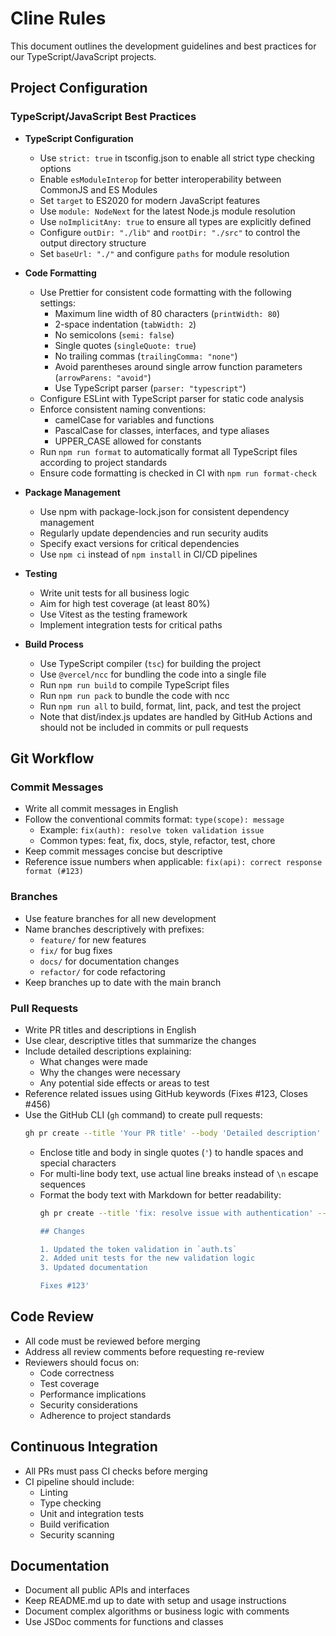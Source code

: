 # Cline Rules

This document outlines the development guidelines and best practices for our TypeScript/JavaScript projects.

## Project Configuration

### TypeScript/JavaScript Best Practices

- **TypeScript Configuration**
  - Use `strict: true` in tsconfig.json to enable all strict type checking options
  - Enable `esModuleInterop` for better interoperability between CommonJS and ES Modules
  - Set `target` to ES2020 for modern JavaScript features
  - Use `module: NodeNext` for the latest Node.js module resolution
  - Use `noImplicitAny: true` to ensure all types are explicitly defined
  - Configure `outDir: "./lib"` and `rootDir: "./src"` to control the output directory structure
  - Set `baseUrl: "./"` and configure `paths` for module resolution

- **Code Formatting**
  - Use Prettier for consistent code formatting with the following settings:
    - Maximum line width of 80 characters (`printWidth: 80`)
    - 2-space indentation (`tabWidth: 2`)
    - No semicolons (`semi: false`)
    - Single quotes (`singleQuote: true`)
    - No trailing commas (`trailingComma: "none"`)
    - Avoid parentheses around single arrow function parameters (`arrowParens: "avoid"`)
    - Use TypeScript parser (`parser: "typescript"`)
  - Configure ESLint with TypeScript parser for static code analysis
  - Enforce consistent naming conventions:
    - camelCase for variables and functions
    - PascalCase for classes, interfaces, and type aliases
    - UPPER_CASE allowed for constants
  - Run `npm run format` to automatically format all TypeScript files according to project standards
  - Ensure code formatting is checked in CI with `npm run format-check`

- **Package Management**
  - Use npm with package-lock.json for consistent dependency management
  - Regularly update dependencies and run security audits
  - Specify exact versions for critical dependencies
  - Use `npm ci` instead of `npm install` in CI/CD pipelines

- **Testing**
  - Write unit tests for all business logic
  - Aim for high test coverage (at least 80%)
  - Use Vitest as the testing framework
  - Implement integration tests for critical paths

- **Build Process**
  - Use TypeScript compiler (`tsc`) for building the project
  - Use `@vercel/ncc` for bundling the code into a single file
  - Run `npm run build` to compile TypeScript files
  - Run `npm run pack` to bundle the code with ncc
  - Run `npm run all` to build, format, lint, pack, and test the project
  - Note that dist/index.js updates are handled by GitHub Actions and should not be included in commits or pull requests

## Git Workflow

### Commit Messages

- Write all commit messages in English
- Follow the conventional commits format: `type(scope): message`
  - Example: `fix(auth): resolve token validation issue`
  - Common types: feat, fix, docs, style, refactor, test, chore
- Keep commit messages concise but descriptive
- Reference issue numbers when applicable: `fix(api): correct response format (#123)`

### Branches

- Use feature branches for all new development
- Name branches descriptively with prefixes:
  - `feature/` for new features
  - `fix/` for bug fixes
  - `docs/` for documentation changes
  - `refactor/` for code refactoring
- Keep branches up to date with the main branch

### Pull Requests

- Write PR titles and descriptions in English
- Use clear, descriptive titles that summarize the changes
- Include detailed descriptions explaining:
  - What changes were made
  - Why the changes were necessary
  - Any potential side effects or areas to test
- Reference related issues using GitHub keywords (Fixes #123, Closes #456)
- Use the GitHub CLI (`gh` command) to create pull requests:
  ```bash
  gh pr create --title 'Your PR title' --body 'Detailed description' --base main
  ```
  - Enclose title and body in single quotes (`'`) to handle spaces and special characters
  - For multi-line body text, use actual line breaks instead of `\n` escape sequences
  - Format the body text with Markdown for better readability:
    ```bash
    gh pr create --title 'fix: resolve issue with authentication' --body 'Fixed the authentication issue by updating the token validation logic.

    ## Changes

    1. Updated the token validation in `auth.ts`
    2. Added unit tests for the new validation logic
    3. Updated documentation

    Fixes #123'
    ```

## Code Review

- All code must be reviewed before merging
- Address all review comments before requesting re-review
- Reviewers should focus on:
  - Code correctness
  - Test coverage
  - Performance implications
  - Security considerations
  - Adherence to project standards

## Continuous Integration

- All PRs must pass CI checks before merging
- CI pipeline should include:
  - Linting
  - Type checking
  - Unit and integration tests
  - Build verification
  - Security scanning

## Documentation

- Document all public APIs and interfaces
- Keep README.md up to date with setup and usage instructions
- Document complex algorithms or business logic with comments
- Use JSDoc comments for functions and classes
